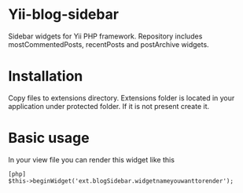 Yii-blog-sidebar
================

Sidebar widgets for Yii PHP framework. Repository includes mostCommentedPosts, recentPosts and postArchive widgets.

Installation
================

Copy files to extensions directory. Extensions folder is located in your application under protected folder.
If it is not present create it.

Basic usage
===============

In your view file you can render this widget like this
~~~
[php]
$this->beginWidget('ext.blogSidebar.widgetnameyouwanttorender');
~~~
